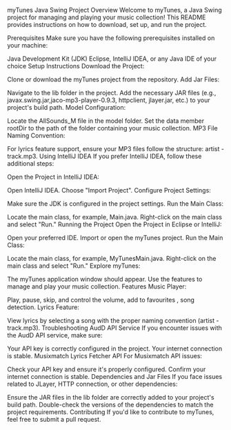 myTunes Java Swing Project
Overview
Welcome to myTunes, a Java Swing project for managing and playing your music collection! This README provides instructions on how to download, set up, and run the project.

Prerequisites
Make sure you have the following prerequisites installed on your machine:

Java Development Kit (JDK)
Eclipse, IntelliJ IDEA, or any Java IDE of your choice
Setup Instructions
Download the Project:

Clone or download the myTunes project from the repository.
Add Jar Files:

Navigate to the lib folder in the project.
Add the necessary JAR files (e.g., javax.swing.jar,jaco-mp3-player-0.9.3, httpclient, jlayer.jar, etc.) to your project's build path.
Model Configuration:

Locate the AllSounds_M file in the model folder.
Set the data member rootDir to the path of the folder containing your music collection.
MP3 File Naming Convention:

For lyrics feature support, ensure your MP3 files follow the structure: artist - track.mp3.
Using IntelliJ IDEA
If you prefer IntelliJ IDEA, follow these additional steps:

Open the Project in IntelliJ IDEA:

Open IntelliJ IDEA.
Choose "Import Project".
Configure Project Settings:

Make sure the JDK is configured in the project settings.
Run the Main Class:

Locate the main class, for example, Main.java.
Right-click on the main class and select "Run."
Running the Project
Open the Project in Eclipse or IntelliJ:

Open your preferred IDE.
Import or open the myTunes project.
Run the Main Class:

Locate the main class, for example, MyTunesMain.java.
Right-click on the main class and select "Run."
Explore myTunes:

The myTunes application window should appear.
Use the features to manage and play your music collection.
Features
Music Player:

Play, pause, skip, and control the volume, add to favourites , song detection.
Lyrics Feature:

View lyrics by selecting a song with the proper naming convention (artist - track.mp3).
Troubleshooting
AudD API Service
If you encounter issues with the AudD API service, make sure:

Your API key is correctly configured in the project.
Your internet connection is stable.
Musixmatch Lyrics Fetcher API
For Musixmatch API issues:

Check your API key and ensure it's properly configured.
Confirm your internet connection is stable.
Dependencies and Jar Files
If you face issues related to JLayer, HTTP connection, or other dependencies:

Ensure the JAR files in the lib folder are correctly added to your project's build path.
Double-check the versions of the dependencies to match the project requirements.
Contributing
If you'd like to contribute to myTunes, feel free to submit a pull request.
